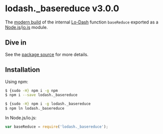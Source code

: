 # lodash._basereduce v3.0.0

The [modern build](https://github.com/lodash/lodash/wiki/Build-Differences) of the internal [Lo-Dash](https://lodash.com/) function `baseReduce` exported as a [Node.js](http://nodejs.org/)/[io.js](https://iojs.org/) module.

## Dive in

See the [package source](https://github.com/lodash/lodash/blob/3.0.0-npm-packages/lodash._basereduce/index.js) for more details.

## Installation

Using npm:

```bash
$ {sudo -H} npm i -g npm
$ npm i --save lodash._basereduce

$ {sudo -H} npm i -g lodash._basereduce
$ npm ln lodash._basereduce
```

In Node.js/io.js:

```js
var baseReduce = require('lodash._basereduce');
```
